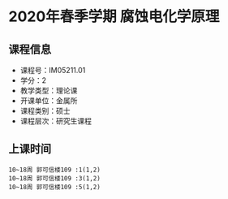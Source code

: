 # 2020年春季学期 腐蚀电化学原理 






## 课程信息

- 课程号：IM05211.01
- 学分：2
- 教学类型：理论课
- 开课单位：金属所
- 课程类别：硕士
- 课程层次：研究生课程

## 上课时间

```
10~18周 郭可信楼109 :1(1,2)
10~18周 郭可信楼109 :3(1,2)
10~18周 郭可信楼109 :5(1,2)
```

